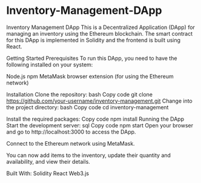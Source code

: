 # Inventory-Management-DApp

Inventory Management DApp
This is a Decentralized Application (DApp) for managing an inventory using the Ethereum blockchain. The smart contract for this DApp is implemented in Solidity and the frontend is built using React.

Getting Started
Prerequisites
To run this DApp, you need to have the following installed on your system:

Node.js
npm
MetaMask browser extension (for using the Ethereum network)

Installation
Clone the repository:
bash
Copy code
git clone https://github.com/your-username/inventory-management.git
Change into the project directory:
bash
Copy code
cd inventory-management

Install the required packages:
Copy code
npm install
Running the DApp
Start the development server:
sql
Copy code
npm start
Open your browser and go to http://localhost:3000 to access the DApp.

Connect to the Ethereum network using MetaMask.

You can now add items to the inventory, update their quantity and availability, and view their details.

Built With:
Solidity
React
Web3.js
